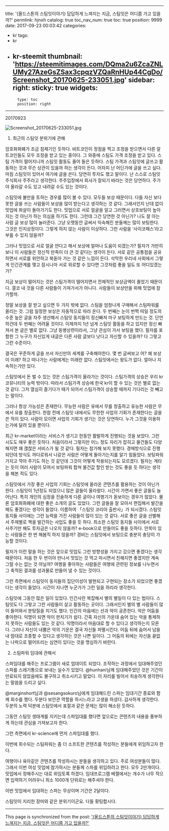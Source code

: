 
---
title: '(올드스톤의 스팀잇이야기) 답답하게 느껴지는 지금, 스팀잇은 어디쯤 가고 있을까?'
permlink: hjnxh
catalog: true
toc_nav_num: true
toc: true
position: 9999
date: 2017-09-23 00:03:42
categories:
- kr
tags:
- kr
- kr-steemit
thumbnail: 'https://steemitimages.com/DQma2u6ZcaZNLUMy27AzeGsZSax3cpqzVZQaRnHUp44CgDo/Screenshot_20170625-233051.jpg'
sidebar:
    right:
        sticky: true
widgets:
    -
        type: toc
        position: right
---


20170923

![Screenshot_20170625-233051.jpg](https://steemitimages.com/DQma2u6ZcaZNLUMy27AzeGsZSax3cpqzVZQaRnHUp44CgDo/Screenshot_20170625-233051.jpg)

1. 최근의 스팀잇 분위기에 관해

암호화화폐가 조금 침체기인 듯하다. 비트코인이 정점을 찍고 조정을 받으면서 다른 알트코인들도 모두 조정을 받고 있는 중이다. 그 와중에 스팀도 가격 조정을 받고 있다. 스팀 가격이 떨어지니까 스팀잇 활동도 줄어 들은 듯하다. 스팀 가격과 스팀잇에 글쓰고 활동하는 것과 무슨 상관이 있을까 하는 생각이 든다. 어차피 난 어딘가에 글을 쓰고 싶다. 마침 스팀잇이 있어서 여기에 글을 쓴다. 당연히 투자도 했고 말이다. 난 스스로 스팀잇 주식회사 주주라고 생각한다. 주주입장에서 회사가 잘되기 바라는 것은 당연하다. 주가야 올라갈 수도 있고 내려갈 수도 있는 것이다. 

스팀잇에 불만을 토하는 경우를 많이 볼 수 있다. 모두들 보상 때문이다. 다들 자신 보다 못한 글을 쓰는 사람들이 보상을 많이 받는다고 생각하는 것 같다. 그래서인지 난데 없이 밋업에 화살이 돌아가기도 한다. 밋업으로 서로 얼굴을 알고 그러면서 상호보팅이 높아지는 것 아닌가 하는 의심을 하기도 한다. 그런데 그건 당연한 것 아닌가? 나도 잘 아는 사람 글 보상 많이 눌러준다. 그냥 오랫동안 글써서 익숙해진 분들께는 많이 보팅한다. 그것은 인지상정이다. 그렇게 하지 않는 사람이 이상하다. 그런 사람을 ‘사이코패스’라고 부를 수 있지 않을까? 

그러나 밋업으로 서로 얼굴 안다고 해서 보상에 얼마나 도움이 되겠는가? 필자가 가만히 보니 이 사람들은 정신적 만족이 더 큰 것 같다는 생각이 든다. 서로 같은 공통점을 공유하면서 서로를 위안하고 북돋아 가는 것 같은 느낌이 든다. 삭막한 우리네 사회에서 그렇게 인간관계를 맺고 잠시나마 서로 위로할 수 있다면 그것처럼 좋을 일도 또 어디있겠는가?  

지금 보상이 떨어지는 것은 스팀가격이 떨어지면서 전체적인 보상금액이 줄었기 때문이다. 결코 내 것을 다른 사람들이 가져가서가 아니다. 사람들이 보상만을 위해 밋업에 참가할까. 

정말 보상을 잘 받고 싶으면 두 가지 밖에 없다. 스팀을 엄청나게 구매해서 스팀파워를 올리는 것. 그럼 일정한 보상은 자동적으로 따라 온다. 두 번째는 눈이 번쩍 띠일 정도의 수준 높은 글을 자주 생산해서 스팀잇 동지들이 정신빠져 마구 보팅하게 만드는 것. 단언하건데 두 번째는 어려울 것이다. 이제까지 1년 넘게 스팀잇 활동을 하고 있지만 정신 빠져서 본 글은 별로 없다. 그냥 동병상련이라서, 그냥 관심이 가서 보팅을 했다. 필자를 포함한 그 누구가 자신있게 내글은 다른 사람 글보다 낫다고 자신할 수 있을까? 다 그렇고 그런 수준이다. 

결국은 꾸준하게 글을 쓰서 자신만의 세계를 구축해야한다. 몇 번 글써보고 어? 왜 보상이  이래? 하고 떠나가는 사람에게는 미래란 없다. 스팀잇에서는 왕도가 없다. 얼마나 지속하는가만 있다. 

스팀잇에서 돈 벌 수 있는 것은 스팀가격이 올라가는 것이다. 스팀가격의 상승은 우리 kr 코뮤니티의 능력 밖이다. 따라서 스팀가격 상승에 한국 kr이 할 수 있는 것은 별로 없는 것 같다. 그저 열심히 즐기다가 때가 되어서 스팀가격이 상승할 때까지 기다리는 것 빼고는 말이다. 

그러나 항상 가능성은 존재한다. 무능한 사람은 유에서 무를 창출하고 유능한 사람은 무에서 유를 창출한다. 한참 전에 스팀잇 내에서도 무한한 사업의 기회가 존재한다는 글을 쓴 적이 있다. 사람이 모이면 사업의 기회가 생기는 것은 당연하다. 누가 그것을 이용하는가에 달려 있을 뿐이다. 

최근 kr-market이라는 서비스가 생기고 한동안 활발하게 진행되는 것을 보았다. 그런 시도도 매우 좋은 듯하다. 처음이라서 그렇지만 어느 정도 자리가 잡히고 물건들도 다양해지면 꽤 괞찮은 서비스가 될 것 같다. 필자는 참가해 보지 못했다. 경매방식으로 진행되던데 방식도 까다로워서 나같은 사람은 어떻게 돌아가는지를 알기 힘들었다. 보팅파워가지고 깍아 주기도 하는 것 같던데 그것이 어떻게 작용되는지도 모르겠다. 필자는 계타는 듯이 여러 사람이  모여서 보팅파워 합쳐 물건값 할인 받는 것도 좋을 듯 하다는 생각을 해본 적도 있다. 

스팀잇에서 가장 좋은 사업의 기회는 스팀잇에 올라온 콘텐츠를 활용하는 것이 아닌가 한다. 스팀잇이 1년정도 되었으니 많은 글들이 올라왔다. 시간이 가면서 좋은 글들도 늘어난다. 특히 개인의 심정을 진솔하게 다룬 글이나 여행기가 돋보이는 경우가 많았다. 물론 암호화화폐에 대한 좋은 소개의 글도 있었다. 그런 글들을 잘 모아서 편집해서 발간을 해도 좋겠다는 생각이 들었다. 이름하여 「스팀잇 코리아 출판사」가 되시겠다. 스팀잇 동지들 사이에는 그런 능력을 가진 사람들이 많이 있는 것 같다. 서로 좋은 글을 선별해서 주제별로 책을 발간하는 사업도 좋을 듯 하다. 최소한 스팀잇 동지들 사이에서 서로 사주기만 해도 투자금은 나오지 않을까? e-book으로 만들어도 좋을 듯하다. 안목이 있는 사람들은 한 번 해봄직 하지 않을까? 경비는 스팀잇에서 보팅으로 충분히 충당이 가능할 것이다. 

필자가 이런 말을 하는 것은 앞으로 밋업도 그런 방향성을 가지고 갔으면 좋겠다는 생각 때문이다. 처음 한 두 번이야 만나서 맛있는 것 먹고 마시면서 친해지면 좋겠지만 계속 그럴 수는 없는 것 아닐까? 여행을 좋아하는 사람들은 여행에 관련된 정보를 나누면서 그 축적된 결과를 성과물로 만들어 낼 수 있는 것이다. 

그런 측면에서 스팀잇이 동지들의 집단이성이 발현되고 구현되는 장소가 되었으면 좋겠다는 생각이 들었다. 시간이 지나면 누군가가 그런 일을 하리라 생각한다.  

스팀잇에 그동안 많은 일이 있었다. 인간사란 복잡해서 별의 별일이 다 있는 법이다. 스팀잇도 다 그렇고 그런 사람들이 살고 활동하는 곳이다. 그래서인지 별의 별 사람들이 많이 들어와서 분탕질을 치기도 했다. 인간의 마음에는 선과 악이 공존한다. 악은 어둠을 좋아한다. 익명이 되면 악이 판치기가 쉽다. 간혹 자신의 가운데 숨어 있는 악을 통제하지 못하는 사람들도 있는 것 같다. 익명이라서 마음대로 할 수 있다고 생각하는지 모른다. 그러나 자신이 내뿜은 악의 기운은 결국 자신들 파멸시킨다. 어둠 뒤에 숨어서 남을 내 맘대로 조종할 수 있다고 생각하는 것은 나쁜 일이다. 그 어둠의 뒤에는 자신을 끝없는 나락으로 떨어뜨리는 심연이 있다는 것을 명심하기 바란다. 

2. 스팀파워 임대에 관해서

스파임대를 해주는 프로그램이 새로 업데이트 되었다. 조작하는 과정에서 임대해주었던 스파를 스레기통으로 보내는 실수가 있었다. @hunhani님께 임대해주었던 것은 기간이 만료되지  않았음에도 불구하고 취소시키고 말았다. 이 자리를 빌어서 죄송하게 생각한다는 말씀을 드리고 싶다. 

@marginshort님과 @sesangsokuro님에게 임대해드린 스파는 임대기간 종료와 함께 회수를 했다. 두분다 보안관 역할을 하시느라고 고생을 하셨다. 감사하게 생각한다. 
두분의 노력 덕분에 스팀잇에서 표절과 같은 문제는 많이 해소된 듯하다. 

그동안 스팀잇 생태계를 지키는데 스파임대를 했다면 앞으로는 콘텐츠의 내용을 풍부하게 하는데 관심을 가져보고자 한다.  

 그런 측면에서 kr-science에 먼저 스파임대를 했다. 
 
 이번에 회수되는 스팀파워는 좀 더 소프트한 콘텐츠를 작성하는 분들에게 위임하고자 한다.

 여행이나 육아같은 콘텐츠를 작성하시는 분들을 생각하고 있다. 주로 여성분들이 많다. 
 그래서 이번 여성 밋업에 참가하시는 분들께 스파를 위임하려고 한다. 모두 2만개이다.
 밋업에서 정해주시는 대로 위임토록 하겠다. 임대프로그램 베젤에서는 개수가 너무 작으면
 입력하기 어려우니 최소 1000개 단위로는 해주셔야 한다. 

 이번 밋업에서 임대하는 스파는 무상이며 기간은 2달이다.
  
 스팀잇이 지리한 장마와 같은 분위기이군요. 다들 홧팅합시다.

- - -

This page is synchronized from the post: ['(올드스톤의 스팀잇이야기) 답답하게 느껴지는 지금, 스팀잇은 어디쯤 가고 있을까?'](https://steemit.com/@oldstone/hjnxh)
